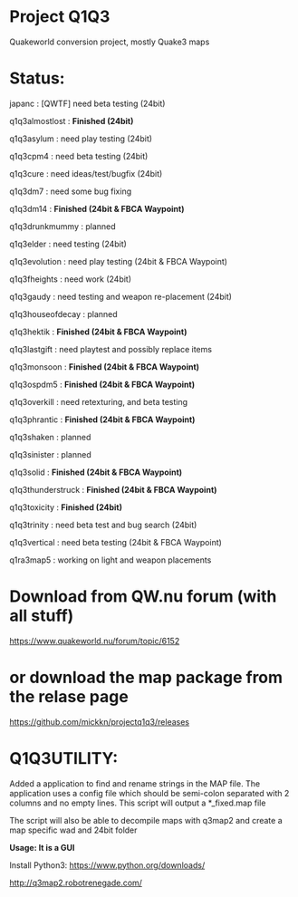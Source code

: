 # Project Q1Q3
Quakeworld conversion project, mostly Quake3 maps

# Status:
japanc : [QWTF] need beta testing (24bit)

q1q3almostlost : **Finished (24bit)**

q1q3asylum : need play testing (24bit)

q1q3cpm4 : need beta testing (24bit)

q1q3cure : need ideas/test/bugfix (24bit)

q1q3dm7 : need some bug fixing

q1q3dm14 : **Finished (24bit & FBCA Waypoint)**

q1q3drunkmummy : planned

q1q3elder : need testing (24bit)

q1q3evolution : need play testing (24bit & FBCA Waypoint)

q1q3fheights : need work (24bit)

q1q3gaudy : need testing and weapon re-placement (24bit)

q1q3houseofdecay : planned

q1q3hektik : **Finished (24bit & FBCA Waypoint)**

q1q3lastgift : need playtest and possibly replace items

q1q3monsoon : **Finished (24bit & FBCA Waypoint)**

q1q3ospdm5 : **Finished (24bit & FBCA Waypoint)**

q1q3overkill : need retexturing, and beta testing

q1q3phrantic : **Finished (24bit & FBCA Waypoint)**

q1q3shaken : planned

q1q3sinister : planned

q1q3solid : **Finished (24bit & FBCA Waypoint)**

q1q3thunderstruck : **Finished (24bit & FBCA Waypoint)**

q1q3toxicity : **Finished (24bit)**

q1q3trinity : need beta test and bug search (24bit)

q1q3vertical : need beta testing (24bit & FBCA Waypoint)

q1ra3map5 : working on light and weapon placements

# Download from QW.nu forum (with all stuff)
https://www.quakeworld.nu/forum/topic/6152

# or download the map package from the relase page
https://github.com/mickkn/projectq1q3/releases

# Q1Q3UTILITY:

Added a application to find and rename strings in the MAP file. The application uses a config file which should be semi-colon separated with 2 columns and no empty lines. This script will output a *_fixed.map file

The script will also be able to decompile maps with q3map2 and create a map specific wad and 24bit folder

**Usage: It is a GUI**

Install Python3: https://www.python.org/downloads/

http://q3map2.robotrenegade.com/


